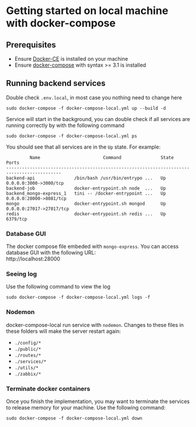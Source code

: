 # Getting started on local machine with docker-compose

## Prerequisites
- Ensure [Docker-CE](https://docs.docker.com/install/) is installed on your machine   
- Ensure [docker-compose](https://docs.docker.com/compose/install/) with syntax >= 3.1 is installed  

## Running backend services  
Double check `.env.local`, in most case you nothing need to change here
```
sudo docker-compose -f docker-compose-local.yml up --build -d
```

Service will start in the background, you can double check if all services are running correctly by with the following command  
```
sudo docker-compose -f docker-compose-local.yml ps
```

You should see that all services are in the `Up` state. For example:  
```
         Name                        Command               State            Ports          
-------------------------------------------------------------------------------------------
backend-api               /bin/bash /usr/bin/entrypo ...   Up      0.0.0.0:3000->3000/tcp  
backend-job               docker-entrypoint.sh node  ...   Up                              
backend_mongo-express_1   tini -- /docker-entrypoint ...   Up      0.0.0.0:28000->8081/tcp 
mongo                     docker-entrypoint.sh mongod      Up      0.0.0.0:27017->27017/tcp
redis                     docker-entrypoint.sh redis ...   Up      6379/tcp 
```

### Database GUI
The docker compose file embeded with `mongo-express`. You can access database GUI with the following URL:  
http://localhost:28000  

### Seeing log
Use the following command to view the log  
```
sudo docker-compose -f docker-compose-local.yml logs -f
```

### Nodemon
docker-compose-local run service with `nodemon`. Changes to these files in these folders will make the server restart again:  
* `./config/*`
* `./public/*`
* `./routes/*`
* `./services/*`
* `./utils/*`
* `./zabbix/*`

### Terminate docker containers
Once you finish the implementation, you may want to terminate the services to release memory for your machine. Use the following command:  
```
sudo docker-compose -f docker-compose-local.yml down
```
